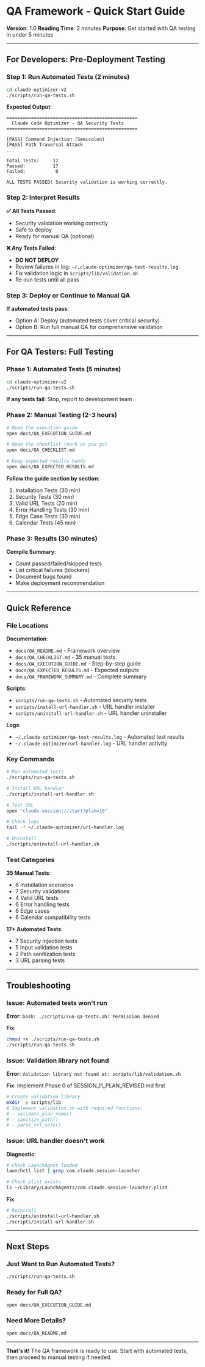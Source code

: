 # QA Framework - Quick Start Guide

**Version**: 1.0
**Reading Time**: 2 minutes
**Purpose**: Get started with QA testing in under 5 minutes

---

## For Developers: Pre-Deployment Testing

### Step 1: Run Automated Tests (2 minutes)

```bash
cd claude-optimizer-v2
./scripts/run-qa-tests.sh
```

**Expected Output**:
```
================================================
  Claude Code Optimizer - QA Security Tests
================================================

[PASS] Command Injection (Semicolon)
[PASS] Path Traversal Attack
...

Total Tests:     17
Passed:          17
Failed:           0

ALL TESTS PASSED! Security validation is working correctly.
```

### Step 2: Interpret Results

**✅ All Tests Passed**:
- Security validation working correctly
- Safe to deploy
- Ready for manual QA (optional)

**❌ Any Tests Failed**:
- **DO NOT DEPLOY**
- Review failures in log: `~/.claude-optimizer/qa-test-results.log`
- Fix validation logic in `scripts/lib/validation.sh`
- Re-run tests until all pass

### Step 3: Deploy or Continue to Manual QA

**If automated tests pass**:
- Option A: Deploy (automated tests cover critical security)
- Option B: Run full manual QA for comprehensive validation

---

## For QA Testers: Full Testing

### Phase 1: Automated Tests (5 minutes)

```bash
cd claude-optimizer-v2
./scripts/run-qa-tests.sh
```

**If any tests fail**: Stop, report to development team

### Phase 2: Manual Testing (2-3 hours)

```bash
# Open the execution guide
open docs/QA_EXECUTION_GUIDE.md

# Open the checklist (mark as you go)
open docs/QA_CHECKLIST.md

# Keep expected results handy
open docs/QA_EXPECTED_RESULTS.md
```

**Follow the guide section by section**:
1. Installation Tests (30 min)
2. Security Tests (30 min)
3. Valid URL Tests (20 min)
4. Error Handling Tests (30 min)
5. Edge Case Tests (30 min)
6. Calendar Tests (45 min)

### Phase 3: Results (30 minutes)

**Compile Summary**:
- Count passed/failed/skipped tests
- List critical failures (blockers)
- Document bugs found
- Make deployment recommendation

---

## Quick Reference

### File Locations

**Documentation**:
- `docs/QA_README.md` - Framework overview
- `docs/QA_CHECKLIST.md` - 35 manual tests
- `docs/QA_EXECUTION_GUIDE.md` - Step-by-step guide
- `docs/QA_EXPECTED_RESULTS.md` - Expected outputs
- `docs/QA_FRAMEWORK_SUMMARY.md` - Complete summary

**Scripts**:
- `scripts/run-qa-tests.sh` - Automated security tests
- `scripts/install-url-handler.sh` - URL handler installer
- `scripts/uninstall-url-handler.sh` - URL handler uninstaller

**Logs**:
- `~/.claude-optimizer/qa-test-results.log` - Automated test results
- `~/.claude-optimizer/url-handler.log` - URL handler activity

### Key Commands

```bash
# Run automated tests
./scripts/run-qa-tests.sh

# Install URL handler
./scripts/install-url-handler.sh

# Test URL
open "claude-session://start?plan=10"

# Check logs
tail -f ~/.claude-optimizer/url-handler.log

# Uninstall
./scripts/uninstall-url-handler.sh
```

### Test Categories

**35 Manual Tests**:
- 6 Installation scenarios
- 7 Security validations
- 4 Valid URL tests
- 6 Error handling tests
- 6 Edge cases
- 6 Calendar compatibility tests

**17+ Automated Tests**:
- 7 Security injection tests
- 5 Input validation tests
- 2 Path sanitization tests
- 3 URL parsing tests

---

## Troubleshooting

### Issue: Automated tests won't run

**Error**: `bash: ./scripts/run-qa-tests.sh: Permission denied`

**Fix**:
```bash
chmod +x ./scripts/run-qa-tests.sh
./scripts/run-qa-tests.sh
```

### Issue: Validation library not found

**Error**: `Validation library not found at: scripts/lib/validation.sh`

**Fix**: Implement Phase 0 of SESSION_11_PLAN_REVISED.md first
```bash
# Create validation library
mkdir -p scripts/lib
# Implement validation.sh with required functions:
# - validate_plan_name()
# - sanitize_path()
# - parse_url_safe()
```

### Issue: URL handler doesn't work

**Diagnostic**:
```bash
# Check LaunchAgent loaded
launchctl list | grep com.claude.session-launcher

# Check plist exists
ls ~/Library/LaunchAgents/com.claude.session-launcher.plist
```

**Fix**:
```bash
# Reinstall
./scripts/uninstall-url-handler.sh
./scripts/install-url-handler.sh
```

---

## Next Steps

### Just Want to Run Automated Tests?
```bash
./scripts/run-qa-tests.sh
```

### Ready for Full QA?
```bash
open docs/QA_EXECUTION_GUIDE.md
```

### Need More Details?
```bash
open docs/QA_README.md
```

---

**That's it!** The QA framework is ready to use. Start with automated tests, then proceed to manual testing if needed.
